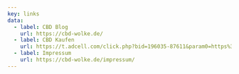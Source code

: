 ```yaml
---
key: links
data:
  - label: CBD Blog
    url: https://cbd-wolke.de/
  - label: CBD Kaufen
    url: https://t.adcell.com/click.php?bid=196035-87611&param0=https%3A%2F%2Fcbdshop24.de
  - label: Impressum
    url: https://cbd-wolke.de/impressum/
---
```

